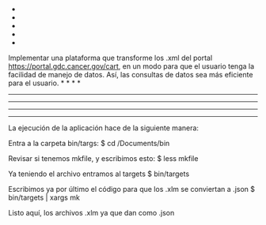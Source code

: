 *
*
*
*
*
Implementar una plataforma que transforme los .xml del portal https://portal.gdc.cancer.gov/cart, en un modo para que el usuario tenga la facilidad de manejo de datos. Así, las consultas de datos sea más eficiente para el usuario.
*
*
*
*
*************
***********
*********
******

La ejecución de la aplicación hace de la siguiente manera:

Entra a la carpeta bin/targs:
	$ cd /Documents/bin

Revisar si tenemos mkfile, y escribimos esto:
	$ less mkfile

Ya teniendo el archivo entramos al targets
	$ bin/targets

Escribimos ya por último el código para que los .xlm se conviertan a .json
	$ bin/targets | xargs mk

Listo aquí, los archivos .xlm ya que dan como .json    


